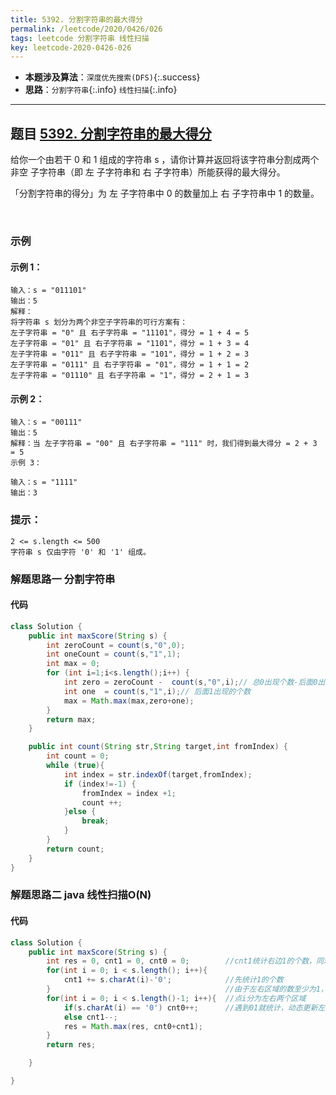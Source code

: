 ```yaml
---
title: 5392. 分割字符串的最大得分
permalink: /leetcode/2020/0426/026
tags: leetcode 分割字符串 线性扫描
key: leetcode-2020-0426-026
---
```

- __本题涉及算法__：`深度优先搜索(DFS)`{:.success}
- __思路__：`分割字符串`{:.info} `线性扫描`{:.info}

---

## 题目 [5392. 分割字符串的最大得分](https://leetcode-cn.com/problems/maximum-score-after-splitting-a-string/)

给你一个由若干 0 和 1 组成的字符串 s ，请你计算并返回将该字符串分割成两个 非空 子字符串（即 左 子字符串和 右 子字符串）所能获得的最大得分。

「分割字符串的得分」为 左 子字符串中 0 的数量加上 右 子字符串中 1 的数量。

 
### 示例
#### 示例 1：
```
输入：s = "011101"
输出：5
解释：
将字符串 s 划分为两个非空子字符串的可行方案有：
左子字符串 = "0" 且 右子字符串 = "11101"，得分 = 1 + 4 = 5
左子字符串 = "01" 且 右子字符串 = "1101"，得分 = 1 + 3 = 4
左子字符串 = "011" 且 右子字符串 = "101"，得分 = 1 + 2 = 3
左子字符串 = "0111" 且 右子字符串 = "01"，得分 = 1 + 1 = 2
左子字符串 = "01110" 且 右子字符串 = "1"，得分 = 2 + 1 = 3
```
#### 示例 2：
```
输入：s = "00111"
输出：5
解释：当 左子字符串 = "00" 且 右子字符串 = "111" 时，我们得到最大得分 = 2 + 3 = 5
示例 3：

输入：s = "1111"
输出：3
```

### 提示：
```
2 <= s.length <= 500
字符串 s 仅由字符 '0' 和 '1' 组成。
```


### 解题思路一  分割字符串

#### 代码

```java
class Solution {
    public int maxScore(String s) {
        int zeroCount = count(s,"0",0);
        int oneCount = count(s,"1",1);
        int max = 0;
        for (int i=1;i<s.length();i++) {
            int zero = zeroCount -  count(s,"0",i);// 总0出现个数-后面0出现个数
            int one  = count(s,"1",i);// 后面1出现的个数
            max = Math.max(max,zero+one);
        }
        return max;
    }

    public int count(String str,String target,int fromIndex) {
        int count = 0;
        while (true){
            int index = str.indexOf(target,fromIndex);
            if (index!=-1) {
                fromIndex = index +1;
                count ++;
            }else {
                break;
            }
        }
        return count;
    }
}
```


### 解题思路二 java 线性扫描O(N)

#### 代码
```java
class Solution {
    public int maxScore(String s) {
        int res = 0, cnt1 = 0, cnt0 = 0;        //cnt1统计右边1的个数，同理cnt0左边0的个数
        for(int i = 0; i < s.length(); i++){
            cnt1 += s.charAt(i)-'0';            //先统计1的个数
        }                                       //由于左右区域的数至少为1，所以i不能等于len-1
        for(int i = 0; i < s.length()-1; i++){  //点i分为左右两个区域        
            if(s.charAt(i) == '0') cnt0++;      //遇到01就统计，动态更新左右区域01个数
            else cnt1--;
            res = Math.max(res, cnt0+cnt1);
        }
        return res;

    }

}
```
